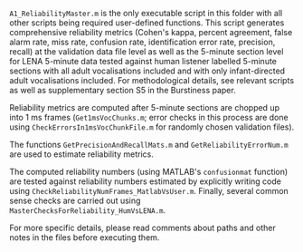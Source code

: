 `A1_ReliabilityMaster.m` is the only executable script in this folder with all other scripts being required user-defined functions. This script generates comprehensive reliability metrics (Cohen's kappa, percent agreement, false alarm rate, miss rate, confusion rate, identification error rate, precision, recall) at the validation data file level as well as the 5-minute section level for LENA 5-minute data tested against human listener labelled 5-minute sections with all adult vocalisations included and with only infant-directed adult vocalisations included. For methodological details, see relevant scripts as well as supplementary section S5 in the Burstiness paper.

Reliability metrics are computed after 5-minute sections are chopped up into 1 ms frames (`Get1msVocChunks.m`; error checks in this process are done using `CheckErrorsIn1msVocChunkFile.m` for randomly chosen validation files). 

The functions `GetPrecisionAndRecallMats.m` and `GetReliabilityErrorNum.m` are used to estimate reliability metrics. 

The computed reliability numbers (using MATLAB's `confusionmat` function) are tested against reliability numbers estimated by explicitly writing code using `CheckReliabilityNumFrames_MatlabVsUser.m`. Finally, several common sense checks are carried out using `MasterChecksForReliability_HumVsLENA.m`.

For more specific details, please read comments about paths and other notes in the files before executing them.
